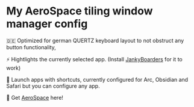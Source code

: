 # My AeroSpace tiling window manager config

🇩🇪 Optimized for german QUERTZ keyboard layout to not obstruct any button functionality,

⚡ Hightlights the currently selected app. (Install [JankyBoarders](https://github.com/FelixKratz/JankyBorders) for it to work)

📱 Launch apps with shortcuts, currently configured for Arc, Obsidian and Safari but you can configure any app.

🛫 Get [AeroSpace](https://github.com/nikitabobko/AeroSpace) here!
